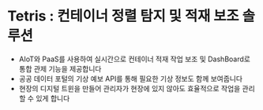 # Tetris : 컨테이너 정렬 탐지 및 적재 보조 솔루션
- AIoT와 PaaS를 사용하여 실시간으로 컨테이너 적재 작업 보조 및 DashBoard로 통합 관제 기능을 제공합니다
- 공공 데이터 포털의 기상 예보 API를 통해 필요한 기상 정보도 함께 보여줍니다
- 현장의 디지털 트윈을 만들어 관리자가 현장에 있지 않아도 효율적으로 작업을 관리 할 수 있게 합니다

